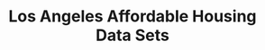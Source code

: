 ---
schema: default
title: Los Angeles Affordable Housing Data Sets
organization: Los Angeles
notes: Los Angeles Affordable Housing Data Set
resources:
  - name: LA Affordable Housing CSV
    url: 'https://data.lacity.org/api/views/u4mj-cwbz/rows.csv?accessType=DOWNLOAD'
    format: csv
category:
  - Affordable Housing
maintainers: Kevin Sun & Natasha Mathur
---